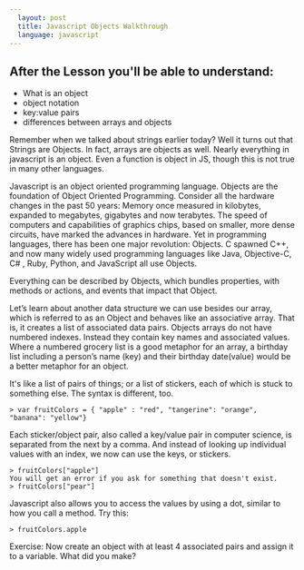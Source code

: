 ```yaml
---
  layout: post
  title: Javascript Objects Walkthrough
  language: javascript
---
```


## After the Lesson you'll be able to understand:
+ What is an object
+ object notation
+ key:value pairs
+ differences between arrays and objects

Remember when we talked about strings earlier today? Well it turns out that Strings are Objects. In fact, arrays are objects as well. Nearly everything in javascript is an object. Even a function is object in JS, though this is not true in many other languages.

Javascript is an object oriented programming language. Objects are the foundation of Object Oriented Programming. Consider all the hardware changes in the past 50 years: Memory once measured in kilobytes, expanded to megabytes, gigabytes and now terabytes.  The speed of computers and capabilities of graphics chips, based on smaller, more dense circuits, have marked the advances in hardware.  Yet in programming languages, there has been one major revolution: Objects.  C spawned C++, and now many widely used programming languages like Java, Objective-C, C# , Ruby, Python, and JavaScript all use Objects.

Everything can be described by Objects, which bundles properties, with methods or actions, and events that impact that Object.

Let’s learn about another data structure we can use besides our array, which is referred to as an Object and behaves like an associative array. That is, it creates a list of associated data pairs. Objects arrays do not have numbered indexes. Instead they contain key names and associated values. Where a numbered grocery list is a good metaphor for an array, a birthday list including a person’s name (key) and their birthday date(value) would be a better metaphor for an object.

It's like a list of pairs of things; or a list of stickers, each of which is stuck to something else. The syntax is different, too.

```
> var fruitColors = { "apple" : "red", "tangerine": "orange", "banana": "yellow"}
```

Each sticker/object pair, also called a key/value pair in computer science, is separated from the next by a comma.
And instead of looking up individual values with an index, we now can use the keys, or stickers.
```
> fruitColors["apple"]
You will get an error if you ask for something that doesn't exist.
> fruitColors["pear"]
```
Javascript also allows you to access the values by using a dot, similar to how you call a method. Try this:
```
> fruitColors.apple
```
Exercise: Now create an object with at least 4 associated pairs and assign it to a variable. What did you make?
